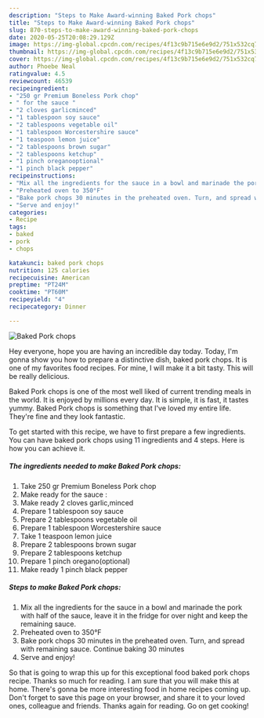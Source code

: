 ```yaml
---
description: "Steps to Make Award-winning Baked Pork chops"
title: "Steps to Make Award-winning Baked Pork chops"
slug: 870-steps-to-make-award-winning-baked-pork-chops
date: 2020-05-25T20:08:29.129Z
image: https://img-global.cpcdn.com/recipes/4f13c9b715e6e9d2/751x532cq70/baked-pork-chops-recipe-main-photo.jpg
thumbnail: https://img-global.cpcdn.com/recipes/4f13c9b715e6e9d2/751x532cq70/baked-pork-chops-recipe-main-photo.jpg
cover: https://img-global.cpcdn.com/recipes/4f13c9b715e6e9d2/751x532cq70/baked-pork-chops-recipe-main-photo.jpg
author: Phoebe Neal
ratingvalue: 4.5
reviewcount: 46539
recipeingredient:
- "250 gr Premium Boneless Pork chop"
- " for the sauce "
- "2 cloves garlicminced"
- "1 tablespoon soy sauce"
- "2 tablespoons vegetable oil"
- "1 tablespoon Worcestershire sauce"
- "1 teaspoon lemon juice"
- "2 tablespoons brown sugar"
- "2 tablespoons ketchup"
- "1 pinch oreganooptional"
- "1 pinch black pepper"
recipeinstructions:
- "Mix all the ingredients for the sauce in a bowl and marinade the pork with half of the sauce, leave it in the fridge for over night and keep the remaining sauce."
- "Preheated oven to 350°F"
- "Bake pork chops 30 minutes in the preheated oven. Turn, and spread with remaining sauce. Continue baking 30 minutes"
- "Serve and enjoy!"
categories:
- Recipe
tags:
- baked
- pork
- chops

katakunci: baked pork chops 
nutrition: 125 calories
recipecuisine: American
preptime: "PT24M"
cooktime: "PT60M"
recipeyield: "4"
recipecategory: Dinner

---
```



![Baked Pork chops](https://img-global.cpcdn.com/recipes/4f13c9b715e6e9d2/751x532cq70/baked-pork-chops-recipe-main-photo.jpg)

Hey everyone, hope you are having an incredible day today. Today, I'm gonna show you how to prepare a distinctive dish, baked pork chops. It is one of my favorites food recipes. For mine, I will make it a bit tasty. This will be really delicious.

Baked Pork chops is one of the most well liked of current trending meals in the world. It is enjoyed by millions every day. It is simple, it is fast, it tastes yummy. Baked Pork chops is something that I've loved my entire life. They're fine and they look fantastic.




To get started with this recipe, we have to first prepare a few ingredients. You can have baked pork chops using 11 ingredients and 4 steps. Here is how you can achieve it.

<!--inarticleads1-->

##### The ingredients needed to make Baked Pork chops:

1. Take 250 gr Premium Boneless Pork chop
1. Make ready  for the sauce :
1. Make ready 2 cloves garlic,minced
1. Prepare 1 tablespoon soy sauce
1. Prepare 2 tablespoons vegetable oil
1. Prepare 1 tablespoon Worcestershire sauce
1. Take 1 teaspoon lemon juice
1. Prepare 2 tablespoons brown sugar
1. Prepare 2 tablespoons ketchup
1. Prepare 1 pinch oregano(optional)
1. Make ready 1 pinch black pepper




<!--inarticleads2-->

##### Steps to make Baked Pork chops:

1. Mix all the ingredients for the sauce in a bowl and marinade the pork with half of the sauce, leave it in the fridge for over night and keep the remaining sauce.
1. Preheated oven to 350°F
1. Bake pork chops 30 minutes in the preheated oven. Turn, and spread with remaining sauce. Continue baking 30 minutes
1. Serve and enjoy!




So that is going to wrap this up for this exceptional food baked pork chops recipe. Thanks so much for reading. I am sure that you will make this at home. There's gonna be more interesting food in home recipes coming up. Don't forget to save this page on your browser, and share it to your loved ones, colleague and friends. Thanks again for reading. Go on get cooking!
